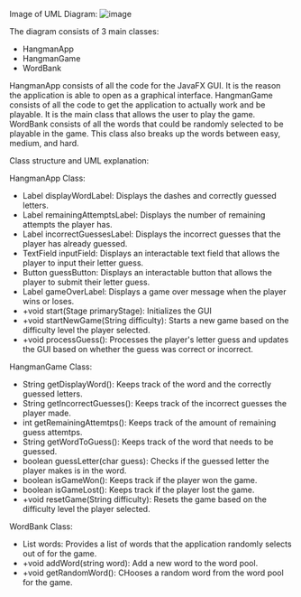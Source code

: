 Image of UML Diagram:
![image](https://github.com/user-attachments/assets/95e2869a-4e97-4fb6-a6dc-8aef94169729)

The diagram consists of 3 main classes:
- HangmanApp
- HangmanGame
- WordBank

HangmanApp consists of all the code for the JavaFX GUI. It is the reason the application is able to open as a graphical interface.
HangmanGame consists of all the code to get the application to actually work and be playable. It is the main class that allows the user to play the game.
WordBank consists of all the words that could be randomly selected to be playable in the game. This class also breaks up the words between easy, medium, and hard. 

Class structure and UML explanation:

HangmanApp Class:
- Label displayWordLabel: Displays the dashes and correctly guessed letters.
- Label remainingAttemptsLabel: Displays the number of remaining attempts the player has.
- Label incorrectGuessesLabel: Displays the incorrect guesses that the player has already guessed.
- TextField inputField: Displays an interactable text field that allows the player to input their letter guess.
- Button guessButton: Displays an interactable button that allows the player to submit their letter guess.
- Label gameOverLabel: Displays a game over message when the player wins or loses. 
- +void start(Stage primaryStage): Initializes the GUI
- +void startNewGame(String difficulty): Starts a new game based on the difficulty level the player selected.
- +void processGuess(): Processes the player's letter guess and updates the GUI based on whether the guess was correct or incorrect.

HangmanGame Class:
- String getDisplayWord(): Keeps track of the word and the correctly guessed letters.
- String getIncorrectGuesses(): Keeps track of the incorrect guesses the player made.
- int getRemainingAttemtps(): Keeps track of the amount of remaining guess attemtps.
- String getWordToGuess(): Keeps track of the word that needs to be guessed.
- boolean guessLetter(char guess): Checks if the guessed letter the player makes is in the word.
- boolean isGameWon(): Keeps track if the player won the game.
- boolean isGameLost(): Keeps track if the player lost the game.
- +void resetGame(String difficulty): Resets the game based on the difficulty level the player selected.

WordBank Class: 
- List<String> words: Provides a list of words that the application randomly selects out of for the game. 
- +void addWord(string word): Add a new word to the word pool.
- +void getRandomWord(): CHooses a random word from the word pool for the game.

